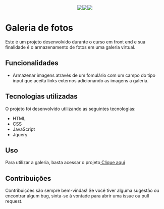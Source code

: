 <div align="center">

<img src="https://img.shields.io/badge/HTML-red?style=flat-square&logo=html5&logoColor=white" /><img src="https://img.shields.io/badge/CSS-blue?style=flat-square&labelColor=555555&logo=css3&logoColor=white" /><img src="https://img.shields.io/badge/JavaScript-yellow?style=flat-square&labelColor=555555&logo=javascript&logoColor=white" />

</div>

# Galeria de fotos

Este é um projeto desenvolvido durante o curso em front end e sua finalidade é o armazenamento de fotos em uma galeria virtual. 

## Funcionalidades

- Armazenar imagens através de um fomulário com um campo do tipo input que aceita links externos adicionando as imagens a galeria.

## Tecnologias utilizadas

O projeto foi desenvolvido utilizando as seguintes tecnologias:

- HTML
- CSS
- JavaScript
- Jquery


## Uso

Para utilizar a galeria, basta acessar o projeto<a href="https://jquery-galeria-fotos-theta.vercel.app/"> Clique aqui</a> 

## Contribuições

Contribuições são sempre bem-vindas! Se você tiver alguma sugestão ou encontrar algum bug, sinta-se à vontade para abrir uma issue ou pull request.